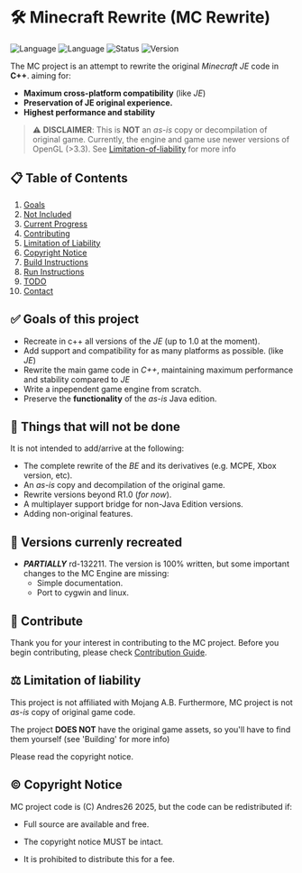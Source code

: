 # 🛠️ Minecraft Rewrite (MC Rewrite)

![Language](https://img.shields.io/badge/language-C++-brightgreen)
![Language](https://img.shields.io/badge/language-C-brightgreen)
![Status](https://img.shields.io/badge/status-In%20Development-yellow)
![Version](https://img.shields.io/badge/version-rd132211-blue)

The MC project is an attempt to rewrite the original *Minecraft JE* code in **C++**. 
aiming for:
- **Maximum cross-platform compatibility** (like *JE*)
- **Preservation of JE original experience.**
- **Highest performance and stability**

> ⚠️ **DISCLAIMER**: This is **NOT** an *as-is* copy or decompilation of original game.
> Currently, the engine and game use newer versions of OpenGL (>3.3).
> See [Limitation-of-liability](#-limitation-of-liability) for more info

## 📋 Table of Contents
1. [Goals](#-goals-of-this-project)
2. [Not Included](#-things-that-will-not-be-done)
3. [Current Progress](#-versions-currently-recreated)
4. [Contributing](#-contribute)
5. [Limitation of Liability](#-limitation-of-liability)
6. [Copyright Notice](#-copyright-notice)
7. [Build Instructions](./Documentation/building-guide.md)
8. [Run Instructions](./Documentation/running-mc.md)
9. [TODO](./TODO)
10. [Contact](./Documentation/contact-info.md)

## ✅ Goals of this project

- Recreate in c++ all versions of the *JE* (up to 1.0 at the moment).
- Add support and compatibility for as many platforms as possible. (like *JE*)
- Rewrite the main game code in *C++*, maintaining maximum performance and 
  stability compared to *JE*
- Write a inpependent game engine from scratch.
- Preserve the **functionality** of the *as-is* Java edition.
  
## 🚫 Things that will not be done

It is not intended to add/arrive at the following:

- The complete rewrite of the *BE* and its derivatives (e.g. MCPE, Xbox version, etc).
- An *as-is* copy and decompilation of the original game.
- Rewrite versions beyond R1.0 (*for now*).
- A multiplayer support bridge for non-Java Edition versions.
- Adding non-original features.

## 📌 Versions currenly recreated

- ***PARTIALLY*** rd-132211.
  The version is 100% written, but some important changes to the MC Engine 
  are missing:
  - Simple documentation.
  - Port to cygwin and linux.
  
## 🤝 Contribute

Thank you for your interest in contributing to the MC project. Before 
you begin contributing, please check [Contribution Guide](./CONTRIBUTING.MD).

## ⚖️ Limitation of liability

This project is not affiliated with Mojang A.B. Furthermore, MC 
project is not *as-is* copy of original game code.

The project **DOES NOT** have the original game assets, so you'll 
have to find them yourself (see 'Building' for more info)

Please read the copyright notice.

## © Copyright Notice

MC project code is (C) Andres26 2025, but the code can be 
redistributed if:

- Full source are available and free.

- The copyright notice MUST be intact.

- It is prohibited to distribute this for a fee.
